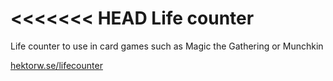 <<<<<<< HEAD
Life counter
======

Life counter to use in card games such as Magic the Gathering or Munchkin

[hektorw.se/lifecounter](http://hektorw.se/lifecounter)
